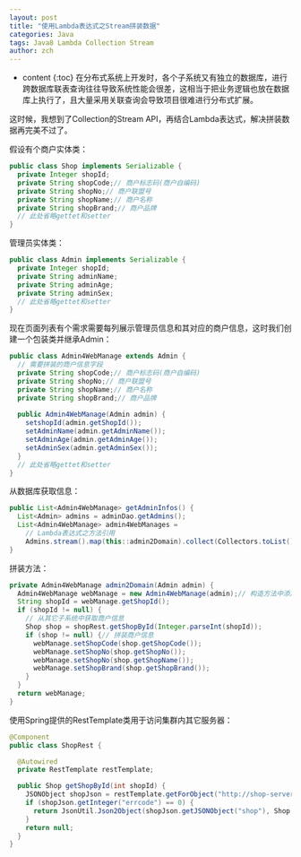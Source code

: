 ```yaml
---
layout: post
title: "使用Lambda表达式之Stream拼装数据"
categories: Java
tags: Java8 Lambda Collection Stream
author: zch
---
```


* content
{:toc}
在分布式系统上开发时，各个子系统又有独立的数据库，进行跨数据库联表查询往往导致系统性能会很差，这相当于把业务逻辑也放在数据库上执行了，且大量采用关联查询会导致项目很难进行分布式扩展。

这时候，我想到了Collection的Stream API，再结合Lambda表达式，解决拼装数据再完美不过了。





假设有个商户实体类：

```java
public class Shop implements Serializable {
  private Integer shopId;
  private String shopCode;// 商户标志码(商户自编码)
  private String shopNo;// 商户联盟号
  private String shopName;// 商户名称
  private String shopBrand;// 商户品牌
  // 此处省略gettet和setter
}
```

管理员实体类：

```java
public class Admin implements Serializable {
  private Integer shopId;
  private String adminName;
  private String adminAge;
  private String adminSex;
  // 此处省略gettet和setter
}
```

现在页面列表有个需求需要每列展示管理员信息和其对应的商户信息，这时我们创建一个包装类并继承Admin：

```java
public class Admin4WebManage extends Admin {
  // 需要拼装的商户信息字段
  private String shopCode;// 商户标志码(商户自编码)
  private String shopNo;// 商户联盟号
  private String shopName;// 商户名称
  private String shopBrand;// 商户品牌
  
  public Admin4WebManage(Admin admin) {
    setshopId(admin.getShopId());
    setAdminName(admin.getAdminName());
    setAdminAge(admin.getAdminAge());
    setAdminSex(admin.getAdminSex());
  }
  // 此处省略gettet和setter 
}
```

从数据库获取信息：

```java
public List<Admin4WebManage> getAdminInfos() {
  List<Admin> admins = adminDao.getAdmins();
  List<Admin4WebManage> admin4WebManages =
    // Lambda表达式之方法引用
    Admins.stream().map(this::admin2Domain).collect(Collectors.toList());
}
```

拼装方法：

```java
private Admin4WebManage admin2Domain(Admin admin) {
  Admin4WebManage webManage = new Admin4WebManage(admin);// 构造方法中添加admin信息
  String shopId = webManage.getShopId();
  if (shopId != null) {
    // 从其它子系统中获取商户信息
    Shop shop = shopRest.getShopById(Integer.parseInt(shopId));
    if (shop != null) {// 拼装商户信息
      webManage.setShopCode(shop.getShopCode());
      webManage.setShopNo(shop.getShopNo());
      webManage.setShopNo(shop.getShopName());
      webManage.setShopBrand(shop.getShopBrand());
    }
  }
  return webManage;
}
```

使用Spring提供的RestTemplate类用于访问集群内其它服务器：

```java
@Component
public class ShopRest {

  @Autowired
  private RestTemplate restTemplate;

  public Shop getShopById(int shopId) {
    JSONObject shopJson = restTemplate.getForObject("http://shop-server/api/shop/" + shopId, JSONObject.class);
    if (shopJson.getInteger("errcode") == 0) {
      return JsonUtil.Json2Object(shopJson.getJSONObject("shop"), Shop.class);
    }
    return null;
  }
}
```

